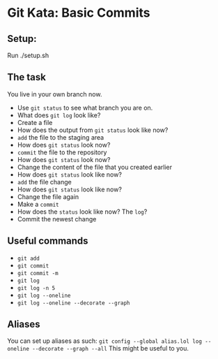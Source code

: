 # Git Kata: Basic Commits
## Setup:
Run ./setup.sh

## The task
You live in your own branch now.
- Use `git status` to see what branch you are on.
- What does `git log` look like?
- Create a file
- How does the output from `git status` look like now?
- `add` the file to the staging area
- How does `git status` look now?
- `commit` the file to the repository
- How does `git status` look now?
- Change the content of the file that you created earlier
- How does `git status` look like now?
- `add` the file change
- How does `git status` look like now?
- Change the file again
- Make a `commit`
- How does the `status` look like now? The `log`?
- Commit the newest change

## Useful commands
- `git add`
- `git commit`
- `git commit -m`
- `git log`
- `git log -n 5`
- `git log --oneline`
- `git log --oneline --decorate --graph`


## Aliases
You can set up aliases as such:
`git config --global alias.lol log --oneline --decorate --graph --all`
This might be useful to you.